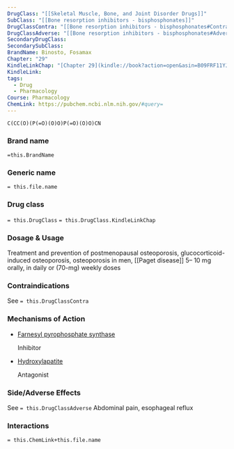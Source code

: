 ```yaml
---
DrugClass: "[[Skeletal Muscle, Bone, and Joint Disorder Drugs]]"
SubClass: "[[Bone resorption inhibitors - bisphosphonates]]"
DrugClassContra: "[[Bone resorption inhibitors - bisphosphonates#Contraindications]]"
DrugClassAdverse: "[[Bone resorption inhibitors - bisphosphonates#Adverse Reactions]]"
SecondaryDrugClass: 
SecondarySubClass: 
BrandName: Binosto, Fosamax
Chapter: "29"
KindleLinkChap: "[Chapter 29](kindle://book?action=open&asin=B09FRF11YJ&location=15248)"
KindleLink: 
tags:
  - Drug
  - Pharmacology
Course: Pharmacology
ChemLink: https://pubchem.ncbi.nlm.nih.gov/#query=
---
```

```smiles
C(CC(O)(P(=O)(O)O)P(=O)(O)O)CN
```

### Brand name
`=this.BrandName`

### Generic name
`= this.file.name`

### Drug class 
`= this.DrugClass`
	`= this.DrugClass.KindleLinkChap`

### Dosage & Usage
Treatment and prevention of postmenopausal osteoporosis, glucocorticoid-induced osteoporosis, osteoporosis in men, [[Paget disease]]
5– 10 mg orally, in daily or (70-mg) weekly doses

### Contraindications
See `= this.DrugClassContra`

### Mechanisms of Action
- [Farnesyl pyrophosphate synthase](https://go.drugbank.com/drugs/DB00630#BE0000776)
    
    Inhibitor
    
- [Hydroxylapatite](https://go.drugbank.com/drugs/DB00630#BE0004801)
    
    Antagonist

### Side/Adverse Effects
See `= this.DrugClassAdverse`
Abdominal pain, esophageal reflux

### Interactions

`= this.ChemLink+this.file.name`

